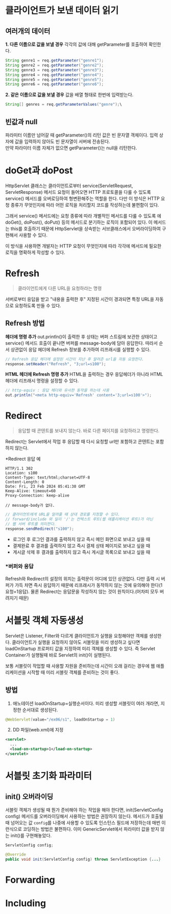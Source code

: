 # 클라이언트가 보낸 데이터 읽기
## 여러개의 데이터
**1. 다른 이름으로 값을 보낼 경우**
각각의 값에 대해 getParameter를 호출하여 확인한다.
```java
String genre1 = req.getParameter("genre1");
String genre2 = req.getParameter("genre2");
String genre3 = req.getParameter("genre3");
String genre4 = req.getParameter("genre4");
String genre5 = req.getParameter("genre5");
String genre6 = req.getParameter("genre6");
```
**2. 같은 이름으로 값을 보낼 경우**
값을 배열 형태로 한번에 입력받는다. 
```java
String[] genres = req.getParameterValues("genre");\
```
## 빈값과 null
파라미터 이름만 넘어갈 때 getParameter()의 리턴 값은 빈 문자열 객체이다. 입력 상자에 값을 입력하지 않아도 빈 문자열이 서버에 전송된다.  
만약 파라미터 이름 자체가 없으면 getParameter()는 null을 리턴한다.

# doGet과 doPost
HttpServlet 클래스는 클라이언트로부터 service(ServletRequest, ServletResponse) 메서드 요청이 들어오면 HTTP 프로토콜을 다룰 수 있도록 service() 메서드를 오버로딩하여 형변환해주는 역할을 한다. 다만 이 방식은 HTTP 요청 종류가 무엇인지에 따라 어떤 로직을 처리할지 코드를 작성하는데 불편함이 있다. 

그래서 service() 메서드에는 요청 종류에 따라 개별적인 메서드를 다룰 수 있도록 에 doGet(), doPost(), doPut() 등의 메서드로 분기하는 로직이 포함되어 있다. 이 메서드는 this를 호출하기 때문에 HttpServlet을 상속받는 서브클래스에서 오버라이딩하여 구현해서 사용할 수 있다.

이 방식을 사용하면 개발자는 HTTP 요청이 무엇인지에 따라 각각에 메서드에 필요한 로직을 명확하게 작성할 수 있다.

# Refresh 
> 클라이언트에게 다른 URL을 요청하라는 명령

서버로부터 응답을 받고 "내용을 출력한 후" 지정된 시간이 경과되면 특정 URL을 자동으로 요청하도록 만들 수 있다.

## Refresh 방법

**헤더에 명령 추가**
out.println()이 출력한 후 상태는 버퍼 스트림에 보관한 상태이고 service() 메서드 호출이 끝나면 버퍼를 message-body에 담아 응답한다. 따라서 순서 상관없이 응답 헤더에 Refresh 정보를 추가하여 리프래시를 실행할 수 있다. 
```java
// Refresh 응답 헤더에 설정된 시간이 지난 후 알려준 url을 자동 요청한다.
response.setHeader("Refresh", "3;url=s100");
```

**HTML 헤더에 Refresh 명령 추가**
HTML을 출력하는 경우 응답헤더가 아니라 HTML 헤더에 리프래시 명령을 설정할 수 있다. 
```java
// http-equiv : 응답 헤더와 유사한 동작을 하는데 사용
out.println("<meta http-equiv='Refresh' content='3;url=s100'>");
```

# Redirect
> 응답할 때 콘텐트를 보내지 않는다. 바로 다른 페이지를 요청하라고 명령한다.

Redirect는 Servlet에서 작업 후 응답할 때 다시 요청할 url만 포함하고 콘텐트는 포함하지 않는다. 

*Redirect 응답 예
```
HTTP/1.1 302 
Location: s100
Content-Type: text/html;charset=UTF-8
Content-Length: 0
Date: Fri, 23 Feb 2024 05:41:30 GMT
Keep-Alive: timeout=60
Proxy-Connection: keep-alive

// message-body가 없다.
```

```java
// 클라이언트에게 URL을 알려줄 때 상대 경로를 지정할 수 있다.
// forward/include 와 달리 '/'는 컨텍스트 루트(웹 애플리케이션 루트)가 아닌
// 웹 서버 루트를 의미한다.
response.sendRedirect("s100");
```

- 로그인 후 로그인 결과를 출력하지 않고 즉시 메인 화면으로 보내고 싶을 때
- 결제완료 후 결과를 출력하지 않고 즉시 결제 상태 페이지로 보내고 싶을 때
- 게시글 삭제 후 결과를 출력하지 않고 즉시 게시글 목록으로 보내고 싶을 때

### *버퍼와 응답
Refresh와 Redirect의 설정의 위치는 출력문이 어디에 있던 상관없다. 다만 출력 시 버퍼가 가득 차면 즉시 응답하기 때문에 리프래시가 동작하지 않는 것에 유의해야 한다(1요청=1응답). 물론 Redirect는 응답문을 작성하지 않는 것이 원칙이다.(어차피 모두 버려지기 때문)

# 서블릿 객체 자동생성
Servlet은 Listener, Filter와 다르게 클라이언트가 실행을 요청해야만 객체를 생성한다. 클라이언트가 실행을 요청하지 않아도 서블릿을 미리 생성하고 싶다면 loadOnStartup 프로퍼티 값을 지정하여 미리 객체를 생성할 수 있다. 즉 Servlet Container가 실행될때 바로 Servlet의 init()이 실행된다.

보통 서블릿이 작업할 때 사용할 자원을 준비하는데 시간이 오래 걸리는 경우에 웹 애플리케이션을 시작할 때 미리 서블릿 객체를 준비하는 것이 좋다.

## 방법
1. 애노테이션
loadOnStartup=실행순서이다. 미리 생성할 서블릿이 여러 개라면, 지정한 순서대로 생성된다. 
```java
@WebServlet(value="/ex06/s1", loadOnStartup = 1)
```

2. DD 파일(web.xml)에 지정
```xml
<servlet>
  ...
  <load-on-startup>1</load-on-startup>
</servlet>
```

# 서블릿 초기화 파라미터
## init() 오버라이딩
서블릿 객체가 생성될 때 뭔가 준비해야 하는 작업을 해야 한다면, init(ServletConfig config) 메서드를 오버라이딩해서 사용하는 방법은 권장하지 않는다. 메서드가 호출될 때 넘어오는 값 `config`를 나중에 사용할 수 있도록 인스턴스 필드에 저장하는데 매번 이런식으로 코딩하는 방법은 불편하다. 이미 GenericServlet에서 파라미터 값을 받지 않는 init()를 구현해놓았다.
```java
ServletConfig config;

@Override
public void init(ServletConfig config) throws ServletException {...}
```
# Forwarding

# Including